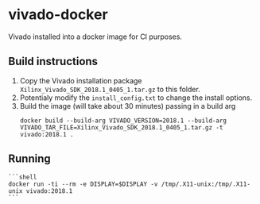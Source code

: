 # vivado-docker

Vivado installed into a docker image for CI purposes.

## Build instructions

1. Copy the Vivado installation package `Xilinx_Vivado_SDK_2018.1_0405_1.tar.gz` to this folder.
3. Potentialy modify the `install_config.txt` to change the install options.
4. Build the image (will take about 30 minutes) passing in a build arg
    ```shell
    docker build --build-arg VIVADO_VERSION=2018.1 --build-arg VIVADO_TAR_FILE=Xilinx_Vivado_SDK_2018.1_0405_1.tar.gz -t vivado:2018.1 .
    ```

## Running

    ```shell
    docker run -ti --rm -e DISPLAY=$DISPLAY -v /tmp/.X11-unix:/tmp/.X11-unix vivado:2018.1
    ```
